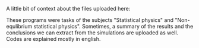 A little bit of context about the files uploaded here:

These programs were tasks of the subjects "Statistical physics" and "Non-equlibrium statistical physics". Sometimes, a summary of the results and the conclusions we can extract from the simulations are uploaded as well.
Codes are explained mostly in english.

